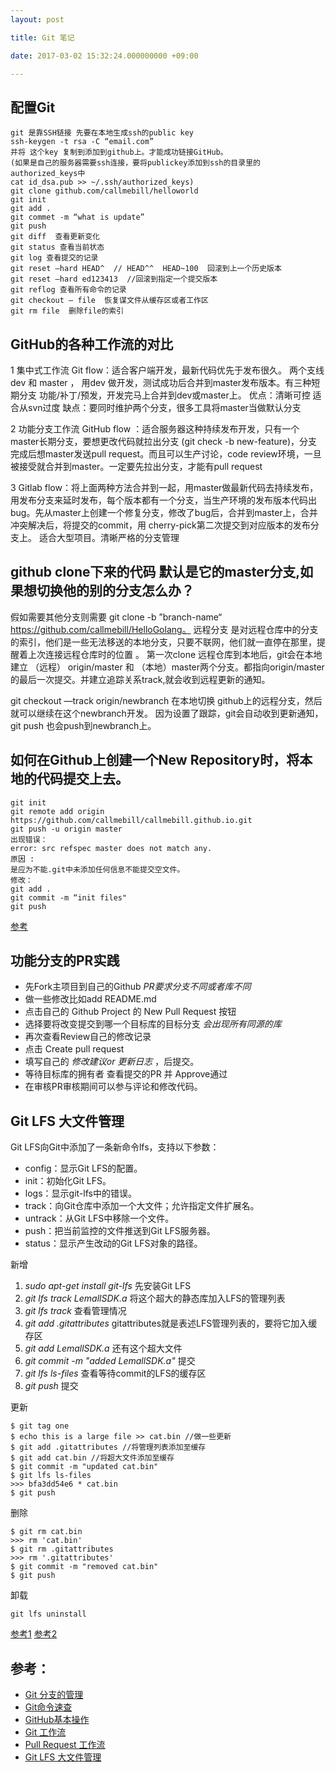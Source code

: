 ```yaml
---
layout: post

title: Git 笔记

date: 2017-03-02 15:32:24.000000000 +09:00

---
```


## 配置Git

```
git 是靠SSH链接 先要在本地生成ssh的public key
ssh-keygen -t rsa -C “email.com”
并将 这个key 复制到添加到github上。才能成功链接GitHub。
(如果是自己的服务器需要ssh连接，要将publickey添加到ssh的目录里的authorized_keys中
cat id_dsa.pub >> ~/.ssh/authorized_keys)
git clone github.com/callmebill/helloworld
git init
git add .
git commet -m “what is update”
git push
git diff  查看更新变化
git status 查看当前状态
git log 查看提交的记录
git reset —hard HEAD^  // HEAD^^  HEAD~100  回滚到上一个历史版本
git reset —hard ed123413  //回滚到指定一个提交版本
git reflog 查看所有命令的记录
git checkout — file  恢复谋文件从缓存区或者工作区
git rm file  删除file的索引
```

## GitHub的各种工作流的对比
1 集中式工作流 Git flow：适合客户端开发，最新代码优先于发布很久。
两个支线 dev 和 master ， 用dev 做开发，测试成功后合并到master发布版本。有三种短期分支 功能/补丁/预发，开发完马上合并到dev或master上。
优点：清晰可控  适合从svn过度
缺点：要同时维护两个分支，很多工具将master当做默认分支

2 功能分支工作流 GitHub flow ：适合服务器这种持续发布开发，只有一个master长期分支，要想更改代码就拉出分支 (git check -b new-feature)，分支完成后想master发送pull request。而且可以生产讨论，code review环境，一旦被接受就合并到master。一定要先拉出分支，才能有pull request

3 Gitlab flow：将上面两种方法合并到一起，用master做最新代码去持续发布，用发布分支来延时发布，每个版本都有一个分支，当生产环境的发布版本代码出bug。先从master上创建一个修复分支，修改了bug后，合并到master上，合并冲突解决后，将提交的commit，用 cherry-pick第二次提交到对应版本的发布分支上。 适合大型项目。清晰严格的分支管理

## github clone下来的代码 默认是它的master分支,如果想切换他的别的分支怎么办？
假如需要其他分支则需要 git clone -b ”branch-name“ https://github.com/callmebill/HelloGolang。
远程分支 是对远程仓库中的分支的索引，他们是一些无法移送的本地分支，只要不联网，他们就一直停在那里，提醒着上次连接远程仓库时的位置 。
第一次clone 远程仓库到本地后，git会在本地建立 （远程） origin/master 和  （本地）master两个分支。都指向origin/master 的最后一次提交。并建立追踪关系track,就会收到远程更新的通知。

git checkout —track origin/newbranch
在本地切换 github上的远程分支，然后就可以继续在这个newbranch开发。
因为设置了跟踪，git会自动收到更新通知，git push 也会push到newbranch上。

## 如何在Github上创建一个New Repository时，将本地的代码提交上去。
```
git init
git remote add origin  https://github.com/callmebill/callmebill.github.io.git
git push -u origin master
出现错误：
error: src refspec master does not match any.
原因 :
是应为不能.git中未添加任何信息不能提交空文件。
修改：
git add .
git commit -m “init files"
git push
```
[参考](http://www.cnblogs.com/jeremylee/p/5715289.html)

## 功能分支的PR实践
+ 先Fork主项目到自己的Github *PR要求分支不同或者库不同*
+  做一些修改比如add README.md 
+  点击自己的 Github Project 的 New Pull Request 按钮
+  选择要将改变提交到哪一个目标库的目标分支 *会出现所有同源的库*
+  再次查看Review自己的修改记录
+  点击 Create pull request 
+  填写自己的 *修改建议or 更新日志* ，后提交。
+  等待目标库的拥有者 查看提交的PR 并 Approve通过
+  在审核PR审核期间可以参与评论和修改代码。

## Git LFS 大文件管理

Git LFS向Git中添加了一条新命令lfs，支持以下参数：

+ config：显示Git LFS的配置。
+ init：初始化Git LFS。
+ logs：显示git-lfs中的错误。
+ track：向Git仓库中添加一个大文件；允许指定文件扩展名。
+ untrack：从Git LFS中移除一个文件。
+ push：把当前监控的文件推送到Git LFS服务器。
+ status：显示产生改动的Git LFS对象的路径。

新增

1. *sudo apt-get install git-lfs* 先安装Git LFS 
2. *git lfs track LemallSDK.a* 将这个超大的静态库加入LFS的管理列表
3. *git lfs track* 查看管理情况
4. *git add .gitattributes* gitattributes就是表述LFS管理列表的，要将它加入缓存区
5. *git add LemallSDK.a* 还有这个超大文件
6. *git commit -m "added LemallSDK.a"*  提交
7. *git lfs ls-files* 查看等待commit的LFS的缓存区
8. *git push* 提交

更新

```
$ git tag one
$ echo this is a large file >> cat.bin //做一些更新
$ git add .gitattributes //将管理列表添加至缓存
$ git add cat.bin //将超大文件添加至缓存
$ git commit -m "updated cat.bin"
$ git lfs ls-files
>>> bfa3dd54e6 * cat.bin
$ git push
```
删除

```
$ git rm cat.bin
>>> rm 'cat.bin'
$ git rm .gitattributes
>>> rm '.gitattributes'
$ git commit -m "removed cat.bin"
$ git push
```
卸载

```
git lfs uninstall
```

[参考1](https://github.com/git-lfs/git-lfs/wiki/Tutorial)
[参考2](http://gohom.win/2015/11/11/git-lfs/)
## 参考：
+ [Git 分支的管理](http://www.open-open.com/lib/view/open1328069889514.html)
+ [Git命令速查](http://www.ruanyifeng.com/blog/2014/06/git_remote.html)
+ [GitHub基本操作](http://rogerdudler.github.io/git-guide/index.zh.html)
+ [Git 工作流](http://www.ruanyifeng.com/blog/2015/12/git-workflow.html)
+ [Pull Request 工作流](http://blog.jobbole.com/76854/)
+ [Git LFS 大文件管理](http://cyruschiu.github.io/2016/09/26/using-git-lfs/)
